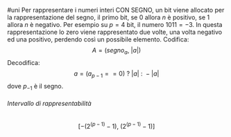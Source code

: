 #uni 
Per rappresentare i numeri interi CON SEGNO, un bit viene allocato per la rappresentazione del segno, il primo bit, se $0$ allora $n$ è positivo, se $1$ allora $n$ è negativo. Per esempio su $p=4$ bit, il numero $1011 = -3$. In questa rappresentazione lo zero viene rappresentato due volte, una volta negativo ed una positivo, perdendo così un possibile elemento.
Codifica: $$A = (segno_a, \ |a|)$$
Decodifica: $$a = (a_{p-1} == 0 ) \ ? \ |a| \ : \ -|a|$$dove $p_{-1}$ è il segno.
###### Intervallo di rappresentabilità
$$[-(2^{(p-1)}-1), \ (2^{(p-1)}-1)]$$